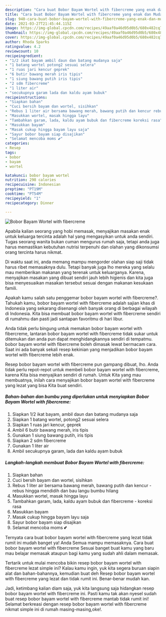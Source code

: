 ```yaml
---
description: "Cara buat Bobor Bayam Wortel with fibercreme yang enak dan Mudah Dibuat"
title: "Cara buat Bobor Bayam Wortel with fibercreme yang enak dan Mudah Dibuat"
slug: 940-cara-buat-bobor-bayam-wortel-with-fibercreme-yang-enak-dan-mudah-dibuat
date: 2021-03-27T21:45:44.115Z
image: https://img-global.cpcdn.com/recipes/49aaf0a46d95d0b5/680x482cq70/bobor-bayam-wortel-with-fibercreme-foto-resep-utama.jpg
thumbnail: https://img-global.cpcdn.com/recipes/49aaf0a46d95d0b5/680x482cq70/bobor-bayam-wortel-with-fibercreme-foto-resep-utama.jpg
cover: https://img-global.cpcdn.com/recipes/49aaf0a46d95d0b5/680x482cq70/bobor-bayam-wortel-with-fibercreme-foto-resep-utama.jpg
author: Rhoda Sparks
ratingvalue: 4.2
reviewcount: 10
recipeingredient:
- "1/2 ikat bayam ambil daun dan batang mudanya saja"
- "1 batang wortel potong2 sesuai selera"
- "1 ruas jari kencur geprek"
- "6 butir bawang merah iris tipis"
- "1 siung bawang putih iris tipis"
- "2 sdm fibercreme"
- "1 liter air"
- "secukupnya garam lada dan kaldu ayam bubuk"
recipeinstructions:
- "Siapkan bahan"
- "Cuci bersih bayam dan wortel, sisihkan"
- "Rebus 1 liter air bersama bawang merah, bawang putih dan kencur rebus hingga mendidih dan bau langu bumbu hilang"
- "Masukkan wortel, masak hingga layu"
- "Tambahkan garam, lada, kaldu ayam bubuk dan fibercreme koreksi rasa"
- "Masukkan bayam"
- "Masak cukup hingga bayam layu saja"
- "Sayur bobor bayam siap disajikan"
- "Selamat mencoba moms 💕"
categories:
- Resep
tags:
- bobor
- bayam
- wortel

katakunci: bobor bayam wortel 
nutrition: 298 calories
recipecuisine: Indonesian
preptime: "PT19M"
cooktime: "PT54M"
recipeyield: "1"
recipecategory: Dinner

---
```



![Bobor Bayam Wortel with fibercreme](https://img-global.cpcdn.com/recipes/49aaf0a46d95d0b5/680x482cq70/bobor-bayam-wortel-with-fibercreme-foto-resep-utama.jpg)

Apabila kalian seorang yang hobi memasak, menyajikan masakan enak untuk keluarga tercinta adalah hal yang mengasyikan untuk anda sendiri. Tugas seorang  wanita bukan cuman mengurus rumah saja, tetapi anda juga harus memastikan kebutuhan nutrisi terpenuhi dan olahan yang dikonsumsi orang tercinta harus nikmat.

Di waktu  saat ini, anda memang mampu mengorder olahan siap saji tidak harus ribet memasaknya dulu. Tetapi banyak juga lho mereka yang selalu mau memberikan makanan yang terenak untuk keluarganya. Karena, menyajikan masakan yang dibuat sendiri jauh lebih higienis dan kita juga bisa menyesuaikan masakan tersebut sesuai dengan makanan kesukaan famili. 



Apakah kamu salah satu penggemar bobor bayam wortel with fibercreme?. Tahukah kamu, bobor bayam wortel with fibercreme adalah sajian khas di Indonesia yang sekarang disenangi oleh banyak orang di berbagai wilayah di Indonesia. Kita bisa membuat bobor bayam wortel with fibercreme sendiri di rumahmu dan pasti jadi santapan favoritmu di hari libur.

Anda tidak perlu bingung untuk memakan bobor bayam wortel with fibercreme, lantaran bobor bayam wortel with fibercreme tidak sukar untuk ditemukan dan anda pun dapat menghidangkannya sendiri di tempatmu. bobor bayam wortel with fibercreme boleh dimasak lewat bermacam cara. Saat ini ada banyak sekali resep kekinian yang menjadikan bobor bayam wortel with fibercreme lebih enak.

Resep bobor bayam wortel with fibercreme pun gampang dibuat, lho. Anda tidak perlu repot-repot untuk membeli bobor bayam wortel with fibercreme, karena Kita bisa menyajikan sendiri di rumah. Untuk Kita yang mau membuatnya, inilah cara menyajikan bobor bayam wortel with fibercreme yang lezat yang bisa Kita buat sendiri.

<!--inarticleads1-->

##### Bahan-bahan dan bumbu yang diperlukan untuk menyiapkan Bobor Bayam Wortel with fibercreme:

1. Siapkan 1/2 ikat bayam, ambil daun dan batang mudanya saja
1. Siapkan 1 batang wortel, potong2 sesuai selera
1. Siapkan 1 ruas jari kencur, geprek
1. Ambil 6 butir bawang merah, iris tipis
1. Gunakan 1 siung bawang putih, iris tipis
1. Siapkan 2 sdm fibercreme
1. Gunakan 1 liter air
1. Ambil secukupnya garam, lada dan kaldu ayam bubuk




<!--inarticleads2-->

##### Langkah-langkah membuat Bobor Bayam Wortel with fibercreme:

1. Siapkan bahan
1. Cuci bersih bayam dan wortel, sisihkan
1. Rebus 1 liter air bersama bawang merah, bawang putih dan kencur - rebus hingga mendidih dan bau langu bumbu hilang
1. Masukkan wortel, masak hingga layu
1. Tambahkan garam, lada, kaldu ayam bubuk dan fibercreme - koreksi rasa
1. Masukkan bayam
1. Masak cukup hingga bayam layu saja
1. Sayur bobor bayam siap disajikan
1. Selamat mencoba moms 💕




Ternyata cara buat bobor bayam wortel with fibercreme yang lezat tidak rumit ini mudah banget ya! Anda Semua mampu memasaknya. Cara buat bobor bayam wortel with fibercreme Sesuai banget buat kamu yang baru mau belajar memasak ataupun bagi kamu yang sudah ahli dalam memasak.

Tertarik untuk mulai mencoba bikin resep bobor bayam wortel with fibercreme lezat simple ini? Kalau kamu ingin, yuk kita segera buruan siapin alat dan bahan-bahannya, kemudian buat deh Resep bobor bayam wortel with fibercreme yang lezat dan tidak rumit ini. Benar-benar mudah kan. 

Jadi, ketimbang kalian diam saja, yuk kita langsung saja hidangkan resep bobor bayam wortel with fibercreme ini. Pasti kamu tak akan nyesel sudah buat resep bobor bayam wortel with fibercreme mantab tidak rumit ini! Selamat berkreasi dengan resep bobor bayam wortel with fibercreme nikmat simple ini di rumah masing-masing,oke!.

